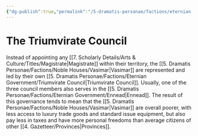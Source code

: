 ```yaml
---
{"dg-publish":true,"permalink":"/5-dramatis-personae/factions/eternian-government/triumvirate-council/","noteIcon":""}
---
```


# The Triumvirate Council

Instead of appointing any [[7. Scholarly Details/Arts & Culture/Titles/Magistrate\|Magistrate]] within their territory, the [[5. Dramatis Personae/Factions/Noble Houses/Vasimar\|Vasimar]] are represented and led by their own [[5. Dramatis Personae/Factions/Eternian Government/Triumvirate Council\|Triumvirate Council]]. Usually, one of the three council members also serves in the [[5. Dramatis Personae/Factions/Eternian Government/Ennead\|Ennead]]. The result of this governance tends to mean that the [[5. Dramatis Personae/Factions/Noble Houses/Vasimar\|Vasimar]] are overall poorer, with less access to luxury trade goods and standard issue equipment, but also pay less in taxes and have more personal freedoms than average citizens of other [[4. Gazetteer/Provinces\|Provinces]]. 
